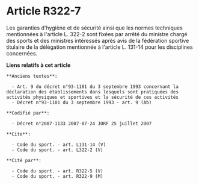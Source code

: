 # Article R322-7

Les garanties d'hygiène et de sécurité ainsi que les normes techniques mentionnées à l'article L. 322-2 sont fixées par
arrêté du ministre chargé des sports et des ministres intéressés après avis de la fédération sportive titulaire de la
délégation mentionnée à l'article L. 131-14 pour les disciplines concernées.

**Liens relatifs à cet article**

	**Anciens textes**:

	  - Art. 9 du décret n°93-1101 du 3 septembre 1993 concernant la déclaration des établissements dans lesquels sont pratiquées des activités physiques et sportives et la sécurité de ces activités
	  - Décret n°93-1101 du 3 septembre 1993 - art. 9 (Ab)

	**Codifié par**:

	  - Décret n°2007-1133 2007-07-24 JORF 25 juillet 2007

	**Cite**:

	  - Code du sport. - art. L131-14 (V)
	  - Code du sport. - art. L322-2 (V)

	**Cité par**:

	  - Code du sport. - art. R322-5 (V)
	  - Code du sport. - art. R322-9 (M)
